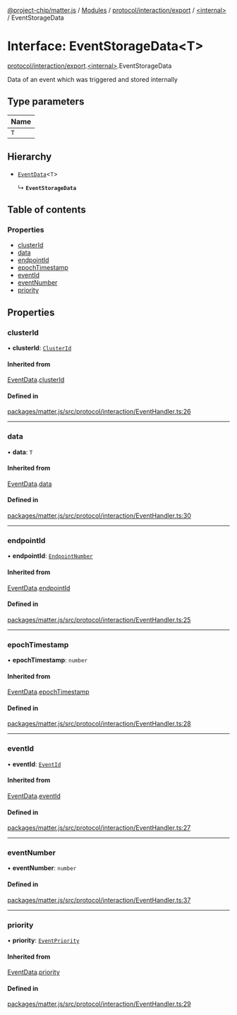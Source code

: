 [@project-chip/matter.js](../README.md) / [Modules](../modules.md) / [protocol/interaction/export](../modules/protocol_interaction_export.md) / [\<internal\>](../modules/protocol_interaction_export._internal_.md) / EventStorageData

# Interface: EventStorageData\<T\>

[protocol/interaction/export](../modules/protocol_interaction_export.md).[\<internal\>](../modules/protocol_interaction_export._internal_.md).EventStorageData

Data of an event which was triggered and stored internally

## Type parameters

| Name |
| :------ |
| `T` |

## Hierarchy

- [`EventData`](cluster_export._internal_.EventData.md)\<`T`\>

  ↳ **`EventStorageData`**

## Table of contents

### Properties

- [clusterId](protocol_interaction_export._internal_.EventStorageData.md#clusterid)
- [data](protocol_interaction_export._internal_.EventStorageData.md#data)
- [endpointId](protocol_interaction_export._internal_.EventStorageData.md#endpointid)
- [epochTimestamp](protocol_interaction_export._internal_.EventStorageData.md#epochtimestamp)
- [eventId](protocol_interaction_export._internal_.EventStorageData.md#eventid)
- [eventNumber](protocol_interaction_export._internal_.EventStorageData.md#eventnumber)
- [priority](protocol_interaction_export._internal_.EventStorageData.md#priority)

## Properties

### clusterId

• **clusterId**: [`ClusterId`](../modules/datatype_export.md#clusterid)

#### Inherited from

[EventData](cluster_export._internal_.EventData.md).[clusterId](cluster_export._internal_.EventData.md#clusterid)

#### Defined in

[packages/matter.js/src/protocol/interaction/EventHandler.ts:26](https://github.com/project-chip/matter.js/blob/c15b1068/packages/matter.js/src/protocol/interaction/EventHandler.ts#L26)

___

### data

• **data**: `T`

#### Inherited from

[EventData](cluster_export._internal_.EventData.md).[data](cluster_export._internal_.EventData.md#data)

#### Defined in

[packages/matter.js/src/protocol/interaction/EventHandler.ts:30](https://github.com/project-chip/matter.js/blob/c15b1068/packages/matter.js/src/protocol/interaction/EventHandler.ts#L30)

___

### endpointId

• **endpointId**: [`EndpointNumber`](../modules/datatype_export.md#endpointnumber)

#### Inherited from

[EventData](cluster_export._internal_.EventData.md).[endpointId](cluster_export._internal_.EventData.md#endpointid)

#### Defined in

[packages/matter.js/src/protocol/interaction/EventHandler.ts:25](https://github.com/project-chip/matter.js/blob/c15b1068/packages/matter.js/src/protocol/interaction/EventHandler.ts#L25)

___

### epochTimestamp

• **epochTimestamp**: `number`

#### Inherited from

[EventData](cluster_export._internal_.EventData.md).[epochTimestamp](cluster_export._internal_.EventData.md#epochtimestamp)

#### Defined in

[packages/matter.js/src/protocol/interaction/EventHandler.ts:28](https://github.com/project-chip/matter.js/blob/c15b1068/packages/matter.js/src/protocol/interaction/EventHandler.ts#L28)

___

### eventId

• **eventId**: [`EventId`](../modules/datatype_export.md#eventid)

#### Inherited from

[EventData](cluster_export._internal_.EventData.md).[eventId](cluster_export._internal_.EventData.md#eventid)

#### Defined in

[packages/matter.js/src/protocol/interaction/EventHandler.ts:27](https://github.com/project-chip/matter.js/blob/c15b1068/packages/matter.js/src/protocol/interaction/EventHandler.ts#L27)

___

### eventNumber

• **eventNumber**: `number`

#### Defined in

[packages/matter.js/src/protocol/interaction/EventHandler.ts:37](https://github.com/project-chip/matter.js/blob/c15b1068/packages/matter.js/src/protocol/interaction/EventHandler.ts#L37)

___

### priority

• **priority**: [`EventPriority`](../enums/cluster_export.EventPriority.md)

#### Inherited from

[EventData](cluster_export._internal_.EventData.md).[priority](cluster_export._internal_.EventData.md#priority)

#### Defined in

[packages/matter.js/src/protocol/interaction/EventHandler.ts:29](https://github.com/project-chip/matter.js/blob/c15b1068/packages/matter.js/src/protocol/interaction/EventHandler.ts#L29)
